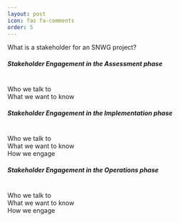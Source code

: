 ```yaml
---
layout: post
icon: fas fa-comments
order: 5
---
```


What is a stakeholder for an SNWG project?
<br>
##### Stakeholder Engagement in the Assessment phase
<br> Who we talk to
<br> What we want to know

##### Stakeholder Engagement in the Implementation phase
<br> Who we talk to
<br> What we want to know
<br> How we engage 

##### Stakeholder Engagement in the Operations phase
<br> Who we talk to
<br> What we want to know
<br> How we engage 